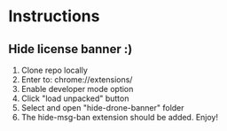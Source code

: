 # Instructions

## Hide license banner :)

1. Clone repo locally
2. Enter to: chrome://extensions/
3. Enable developer mode option
4. Click "load unpacked" button
5. Select and open "hide-drone-banner" folder
6. The hide-msg-ban extension should be added. Enjoy!
